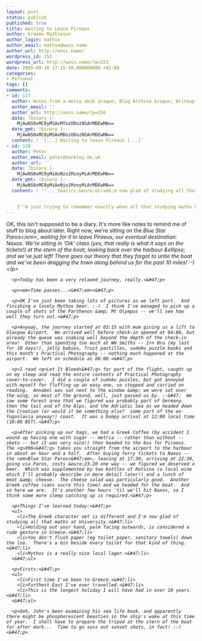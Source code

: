```yaml
---
layout: post
status: publish
published: true
title: Waiting to Leave Pireaus
author: Graeme Mathieson
author_login: mathie
author_email: mathie@woss.name
author_url: http://woss.name/
wordpress_id: 153
wordpress_url: http://woss.name/?p=153
date: 2005-09-16 17:15:50.000000000 +01:00
categories:
- Personal
tags: []
comments:
- id: 117
  author: Notes from a messy desk &raquo; Blog Archive &raquo; Writeup of Greece
  author_email: ''
  author_url: http://woss.name/?p=156
  date: !binary |-
    MjAwNS0xMC0yMSAxMTozODozNSArMDEwMA==
  date_gmt: !binary |-
    MjAwNS0xMC0yMSAxMDozODozNSArMDEwMA==
  content: ! '[...] Waiting to leave Pireaus [...]'
- id: 118
  author: Peter
  author_email: peter@dunkley.me.uk
  author_url: ''
  date: !binary |-
    MjAwNS0xMC0yMiAxNzo1MzoyMiArMDEwMA==
  date_gmt: !binary |-
    MjAwNS0xMC0yMiAxNjo1MzoyMiArMDEwMA==
  content: ! '"... I&acirc;&euro;&trade;m now glad of studying all that maths at University."


    I''m just trying to remember exactly when all that studying maths happened?'
---
```

<p>OK, this isn't supposed to be a diary.  It's more like notes to remind me of stuff to blog about later.  Right now, we're sitting on the <em>Blue Star Paros<&#47;em>, waiting for it to leave Piraeus, our eventual destination: Naxos.  We're sitting in 'Oik' class (yes, that really is what it says on the tickets!) at the stern of the boat, looking back over the harbour &ellipse; and we've just left!  There goes our theory that they forgot to untie the boat and we've been dragging the town along behind us for the past 10 miles! :-) <&#47;p>

      <p>Today has been a very relaxed journey, really.<&#47;p>

      <p><em>Time passes...<&#47;em><&#47;p>

      <p>OK I've just been taking lots of pictures as we left port.  And finishing a lovely Mythos beer. :-)  I think I've managed to pick up a couple of shots of the Parthenon &amp; Mt Olympus -- we'll see how well they turn out.<&#47;p>

      <p>Anyway, the journey started at 03:15 with mum giving us a lift to Glasgow Airport.  We arrived well before check-in opened at 04:00, but already the queue was snaking well beyond the depth of the check-in area!  Other than spending too much at WH Smiths -- Irn Bru (my last for 10 days!), jelly babies, fruit pastilles, sudoku puzzle books and this month's Practical Photography -- nothing much happened at the airport.  We left on schedule at 06:00.<&#47;p>

      <p>I read <q>Let It Bleed<&#47;q> for part of the flight, caught up on my sleep and read the entire contents of Practical Photography cover-to-cover.  I did a couple of sudoku puzzles, but got annoyed with myself for fluffing up an easy one, so stopped and carried on reading.  Annabel was sat next to the window &amp; we were sat over the wing, so most of the ground, well, just passed us by. :-&#47;  We saw some forest area that we figured was probably part of Germany, then the tail end of the Alps, and the Adriatic Sea as we headed down the Croatian (or would it be something else?  some part of the ex-Yugoslavia anyway!) coast.  It was a bumpy arrival at 12:00 local time (10:00 BST).<&#47;p>

      <p>After picking up our bags, we had a Greek Coffee (by accident I wound up having one with sugar -- metria -- rather than without -- sketo -- but it was very nice!) then headed to the bus for Piraeus.  The <q>X96<&#47;q> takes you straight from the airport to the harbour in about an hour and a half.  After buying ferry tickets to Naxos -- the <em>Blue Star Paros<&#47;em>, leaving at 17:30, arriving at 22:30, going via Paros, costs &euro;23.20 one way -- we figured we deserved a beer.  Which was supplemented by two bottles of Retsina (a local wine which I'll probably describe in more detail later!) and a lunch of meat &amp; cheese.  The cheese salad was particularly good.  Another Greek coffee (sans sucre this time) and we headed for the boat.  And so here we are.  It's another few hours 'til we'll hit Naxos, so I think some more sleep catching up is required.<&#47;p>

      <p>Things I've learned today:<&#47;p>
      <ul>
        <li>The Greek character set is different and I'm now glad of studying all that maths at University.<&#47;li>
        <li>Holding out your hand, palm facing outwards, is considered a rude gesture in Greece.<&#47;li>
        <li>You don't flush paper (eg toilet paper, sanitary towels) down the loo.  There's a bin beside every toilet for that kind of thing.<&#47;li>
        <li>Mythos is a really nice local lager.<&#47;li>
      <&#47;ul>

      <p>Firsts:<&#47;p>
      <ul>
        <li>First time I've been to Greece.<&#47;li>
        <li>Furthest East I've ever travelled.<&#47;li>
        <li>This is the longest holiday I will have had in over 10 years.<&#47;li>
      <&#47;ul>

      <p>Ooh, John's been examining his sea life book, and apparently there might be phosphorescent beasties in the ship's wake at this time of year.  I shall have to prepare the tripod at the stern of the boat for after dark...  Time to go suss out sunset shots, in fact! :-)<&#47;p>
